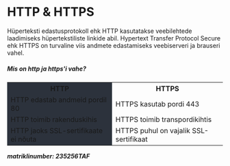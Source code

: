 <html>
  <head>
    <h1>HTTP & HTTPS</h1>
  </head>
  <p>
Hüperteksti edastusprotokoll ehk HTTP kasutatakse veebilehtede laadimiseks hüpertekstiliste linkide abil.
Hypertext Transfer Protocol Secure ehk HTTPS on turvaline viis andmete edastamiseks veebiserveri ja brauseri vahel.
  </p>
  
</html>

<h5>Mis on http ja https'i vahe?<h5>
<table>
  <colorgroup>
    <col style="background-color:#2c323c">
  </colorgroup>
  <tr>
    <th>HTTP</th>
    <th>HTTPS</th>
  </tr>
  <tr>
    <td>HTTP edastab andmeid pordil 80</td>
    <td>HTTPS kasutab pordi 443</td>
  </tr>
  <tr>
    <td>HTTP toimib rakenduskihis</td>
    <td>HTTPS toimib transpordikihtis</td>
  </tr>
  <tr>
    <td>HTTP jaoks SSL-sertifikaate ei nõuta</td>
    <td>HTTPS puhul on vajalik SSL-sertifikaat</td>
  </tr>
</table>



<html>
  <footer>
    <i>matriklinumber: 235256TAF</i>
  </footer>
</html>
